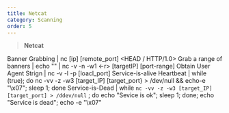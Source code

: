 ```yaml
---
title: Netcat
category: Scanning
order: 5
---
```


> **Netcat**

Banner Grabbing | nc [ip] [remote_port] <connection string><HEAD / HTTP/1.0>
Grab a range of banners | echo "" &#124; nc -v -n -w1 <-r> [targetIP] [port-range]
Obtain User Agent Strign | nc -v -l -p [loacl_port]
Service-is-alive Heartbeat | while (true); do nc -vv -z -w3 [target_IP] [target_port} > /dev/null && echo-e "\x07"; sleep 1; done
Service-is-Dead | while `nc -vv -z -w3 [target_IP] [target_port] > /ddev/null`  ; do echo "Sevice is ok"; sleep 1; done; echo "Service is dead"; echo -e "\x07"




